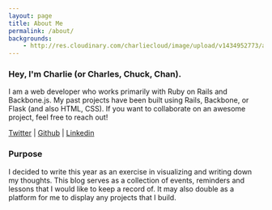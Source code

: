 ```yaml
---
layout: page
title: About Me
permalink: /about/
backgrounds:
    - http://res.cloudinary.com/charliecloud/image/upload/v1434952773/about-page_b989ck.jpg
---
```


### Hey, I'm Charlie (or Charles, Chuck, Chan).

I am a web developer who works primarily with Ruby on Rails and Backbone.js. My past projects have been built using Rails, Backbone, or Flask (and also HTML, CSS). If you want to collaborate on an awesome project, feel free to reach out!

[Twitter](https://twitter.com/ReallyChar) \| [Github](https://github.com/ChanChar) \| [Linkedin](https://www.linkedin.com/in/charleschanlee)

### Purpose

I decided to write this year as an exercise in visualizing and writing down my thoughts. This blog serves as a collection of events, reminders and lessons that I would like to keep a record of. It may also double as a platform for me to display any projects that I build.
